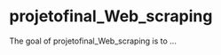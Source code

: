 
# projetofinal_Web_scraping

<!-- badges: start -->
<!-- badges: end -->

The goal of projetofinal_Web_scraping is to ...

